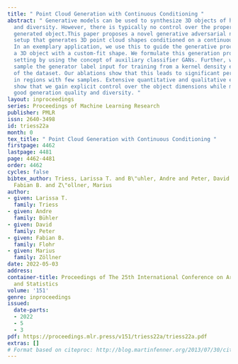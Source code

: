```yaml
---
title: " Point Cloud Generation with Continuous Conditioning "
abstract: " Generative models can be used to synthesize 3D objects of high quality
  and diversity. However, there is typically no control over the properties of the
  generated object.This paper proposes a novel generative adversarial network (GAN)
  setup that generates 3D point cloud shapes conditioned on a continuous parameter.
  In an exemplary application, we use this to guide the generative process to create
  a 3D object with a custom-fit shape. We formulate this generation process in a multi-task
  setting by using the concept of auxiliary classifier GANs. Further, we propose to
  sample the generator label input for training from a kernel density estimation (KDE)
  of the dataset. Our ablations show that this leads to significant performance increase
  in regions with few samples. Extensive quantitative and qualitative experiments
  show that we gain explicit control over the object dimensions while maintaining
  good generation quality and diversity. "
layout: inproceedings
series: Proceedings of Machine Learning Research
publisher: PMLR
issn: 2640-3498
id: triess22a
month: 0
tex_title: " Point Cloud Generation with Continuous Conditioning "
firstpage: 4462
lastpage: 4481
page: 4462-4481
order: 4462
cycles: false
bibtex_author: Triess, Larissa T. and B\"uhler, Andre and Peter, David and Flohr,
  Fabian B. and Z\"ollner, Marius
author:
- given: Larissa T.
  family: Triess
- given: Andre
  family: Bühler
- given: David
  family: Peter
- given: Fabian B.
  family: Flohr
- given: Marius
  family: Zöllner
date: 2022-05-03
address:
container-title: Proceedings of The 25th International Conference on Artificial Intelligence
  and Statistics
volume: '151'
genre: inproceedings
issued:
  date-parts:
  - 2022
  - 5
  - 3
pdf: https://proceedings.mlr.press/v151/triess22a/triess22a.pdf
extras: []
# Format based on citeproc: http://blog.martinfenner.org/2013/07/30/citeproc-yaml-for-bibliographies/
---
```


